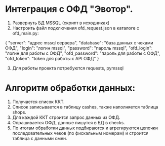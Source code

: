 # Интеграция с ОФД "Эвотор".
1. Развернуть БД MSSQL (скрипт в исходниках)
2. Настроить файл подключения ofd_request.json в каталоге с ofd_main.py: 

{
	"server": "адрес mssql сервера",
	"database": "база данных с чеками ОФД",
	"login": "логин mssql",
	"password": "пароль mssql",
	"ofd_login": "логин для работы с ОФД",
	"ofd_password": "пароль для работы с ОФД",
	"ofd_token": "token для работы с API ОФД"
}


3. Для работы проекта потребуются requests, pymssql

# Алгоритм обработки данных:
1. Получается список ККТ.
2. Список записывается в таблицу cashes, также наполняется таблица shops.
3. Для каждой ККТ строится запрос данных из ОФД.
4. Опрашивается ОФД, данные пишутся в БД в checks.
5. По итогам обработки данных подбираются и агрегируются цепочки последовательных чеков (по фискальным номерам) и строится таблица с данными смен.
